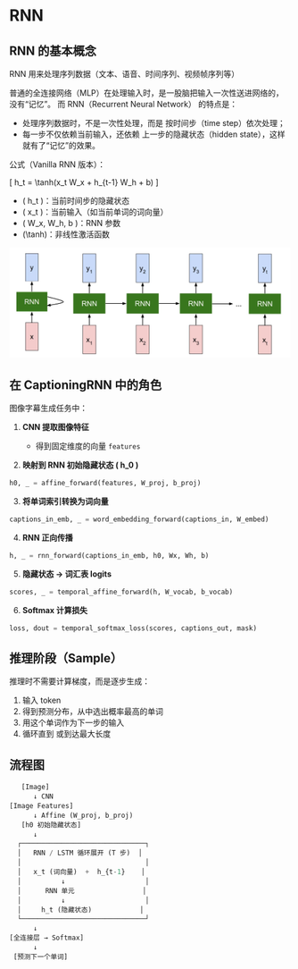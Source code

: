 # RNN

## RNN 的基本概念

RNN 用来处理序列数据（文本、语音、时间序列、视频帧序列等）

普通的全连接网络（MLP）在处理输入时，是一股脑把输入一次性送进网络的，没有“记忆”。
而 RNN（Recurrent Neural Network） 的特点是：

- 处理序列数据时，不是一次性处理，而是 按时间步（time step）依次处理；
- 每一步不仅依赖当前输入，还依赖 上一步的隐藏状态（hidden state），这样就有了“记忆”的效果。

公式（Vanilla RNN 版本）：

\[
h_t = \tanh(x_t W_x + h_{t-1} W_h + b)
\]

- \( h_t \)：当前时间步的隐藏状态
- \( x_t \)：当前输入（如当前单词的词向量）
- \( W_x, W_h, b \)：RNN 参数
- \(\tanh\)：非线性激活函数

![RNN](images/2025-08-12-17-05-46.png)

## 在 CaptioningRNN 中的角色

图像字幕生成任务中：

1. **CNN 提取图像特征**  
   - 得到固定维度的向量 `features`

2. **映射到 RNN 初始隐藏状态 \( h_0 \)**  

```python
h0, _ = affine_forward(features, W_proj, b_proj)
```

3. **将单词索引转换为词向量**

```python
captions_in_emb, _ = word_embedding_forward(captions_in, W_embed)
```

4. **RNN 正向传播**

```python
h, _ = rnn_forward(captions_in_emb, h0, Wx, Wh, b)
```

5. **隐藏状态 → 词汇表 logits**

```python
scores, _ = temporal_affine_forward(h, W_vocab, b_vocab)
```

6. **Softmax 计算损失**

```python
loss, dout = temporal_softmax_loss(scores, captions_out, mask)
```

## 推理阶段（Sample）

推理时不需要计算梯度，而是逐步生成：

1. 输入 <START> token
2. 得到预测分布，从中选出概率最高的单词
3. 用这个单词作为下一步的输入
4. 循环直到 <END> 或到达最大长度

## 流程图

```python
   [Image]
      ↓ CNN
[Image Features]
      ↓ Affine (W_proj, b_proj)
   [h0 初始隐藏状态]
      ↓
  ┌───────────────────────────────┐
  │   RNN / LSTM 循环展开 (T 步)  │
  │                               │
  │   x_t (词向量)  +  h_{t-1}    │
  │          ↓                    │
  │      RNN 单元                 │
  │          ↓                    │
  │     h_t (隐藏状态)            │
  └───────────────────────────────┘
      ↓
[全连接层 → Softmax]
      ↓
 [预测下一个单词]
```